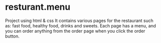 # resturant.menu
Project using html & css
It contains various pages for the restaurant such as: fast food, healthy food, drinks and sweets.
Each page has a menu, and you can order anything from the order page when you click the order button.

